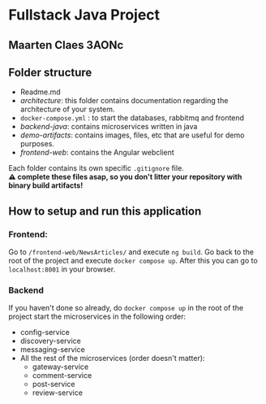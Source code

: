 # Fullstack Java Project

## Maarten Claes 3AONc

## Folder structure

- Readme.md
- _architecture_: this folder contains documentation regarding the architecture of your system.
- `docker-compose.yml` : to start the databases, rabbitmq and frontend
- _backend-java_: contains microservices written in java
- _demo-artifacts_: contains images, files, etc that are useful for demo purposes.
- _frontend-web_: contains the Angular webclient

Each folder contains its own specific `.gitignore` file.  
**:warning: complete these files asap, so you don't litter your repository with binary build artifacts!**

## How to setup and run this application

### Frontend:
Go to `/frontend-web/NewsArticles/` and execute `ng build`.
Go back to the root of the project and execute `docker compose up`.
After this you can go to `localhost:8001` in your browser.

### Backend
If you haven't done so already, do `docker compose up` in the root of the project
start the microservices in the following order:
- config-service
- discovery-service
- messaging-service
- All the rest of the microservices (order doesn't matter):
  -  gateway-service
  -  comment-service
  -  post-service
  -  review-service
